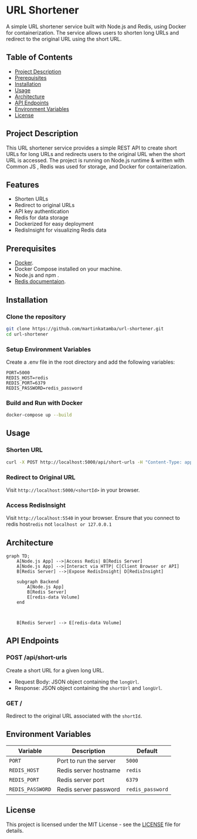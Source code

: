 # URL Shortener
A simple URL shortener service built with Node.js and Redis, using Docker for containerization. The service allows users to shorten long URLs and redirect to the original URL using the short URL.

## Table of Contents

- [Project Description](#project-description)
- [Prerequisites](#prerequisites)
- [Installation](#installation)
- [Usage](#usage)
- [Architecture](#architecture)
- [API Endpoints](#api-endpoints)
- [Environment Variables](#environment-variables)
- [License](#license)

## Project Description

This URL shortener service provides a simple REST API to create short URLs for long URLs and redirects users to the original URL when the short URL is accessed. The project is running on Node.js runtime & written with Common JS , Redis was used for storage, and Docker for containerization.

## Features

- Shorten URLs
- Redirect to original URLs
- API key authentication
- Redis for data storage
- Dockerized for easy deployment
- RedisInsight for visualizing Redis data

## Prerequisites

- [Docker](https://www.docker.com/get-started).
- Docker Compose installed on your machine.
- Node.js and npm .
- [Redis documentaion](https://redis.io/docs/latest/develop/).

## Installation

### Clone the repository

```sh
git clone https://github.com/martinkatamba/url-shortener.git
cd url-shortener 
```

### Setup Environment Variables
Create a .env file in the root directory and add the following variables:
```env
PORT=5000
REDIS_HOST=redis
REDIS_PORT=6379
REDIS_PASSWORD=redis_password 
```
### Build and Run with Docker 

```sh 
docker-compose up --build
```
## Usage 

### Shorten URL
```sh 
curl -X POST http://localhost:5000/api/short-urls -H "Content-Type: application/json" -d '{"longUrl": "http://example.com"}'
```

### Redirect to Original URL
Visit `http://localhost:5000/<shortId>` in your browser.

### Access RedisInsight
Visit `http://localhost:5540` in your browser.
Ensure that you connect to redis host`redis` not `localhost or 127.0.0.1`


## Architecture

```mermaid
graph TD;
    A[Node.js App] -->|Access Redis| B[Redis Server]
    A[Node.js App] -->|Interact via HTTP| C[Client Browser or API]
    B[Redis Server] -->|Expose RedisInsight| D[RedisInsight]

    subgraph Backend
        A[Node.js App]
        B[Redis Server]
        E[redis-data Volume] 
    end



    B[Redis Server] --> E[redis-data Volume] 
```

## API Endpoints

### POST /api/short-urls

Create a short URL for a given long URL.

- Request Body: JSON object containing the `longUrl`.
- Response: JSON object containing the `shortUrl` and `longUrl`.

### GET /<shortId>
Redirect to the original URL associated with the `shortId`.

## Environment Variables

| Variable         | Description                     | Default                |
| ---------------- | ------------------------------- | ---------------------- |
| `PORT`           | Port to run the server          | `5000`                 |
| `REDIS_HOST`     | Redis server hostname           | `redis`                |
| `REDIS_PORT`     | Redis server port               | `6379`                 |
| `REDIS_PASSWORD` | Redis server password           | `redis_password`  |


## License

This project is licensed under the MIT License - see the [LICENSE](LICENSE) file for details.

